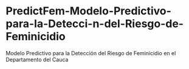 # PredictFem-Modelo-Predictivo-para-la-Detecci-n-del-Riesgo-de-Feminicidio
Modelo Predictivo para la Detección del Riesgo de Feminicidio en el Departamento del Cauca
